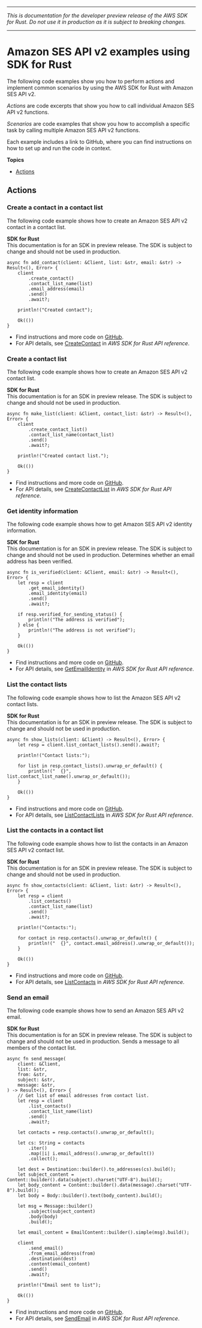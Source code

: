--------

 *This is documentation for the developer preview release of the AWS SDK for Rust\. Do not use it in production as it is subject to breaking changes\.* 

--------

# Amazon SES API v2 examples using SDK for Rust<a name="rust_sesv2_code_examples"></a>

The following code examples show you how to perform actions and implement common scenarios by using the AWS SDK for Rust with Amazon SES API v2\.

*Actions* are code excerpts that show you how to call individual Amazon SES API v2 functions\.

*Scenarios* are code examples that show you how to accomplish a specific task by calling multiple Amazon SES API v2 functions\.

Each example includes a link to GitHub, where you can find instructions on how to set up and run the code in context\.

**Topics**
+ [Actions](#w14aac14b9c59c13)

## Actions<a name="w14aac14b9c59c13"></a>

### Create a contact in a contact list<a name="sesv2_CreateContact_rust_topic"></a>

The following code example shows how to create an Amazon SES API v2 contact in a contact list\.

**SDK for Rust**  
This documentation is for an SDK in preview release\. The SDK is subject to change and should not be used in production\.
  

```
async fn add_contact(client: &Client, list: &str, email: &str) -> Result<(), Error> {
    client
        .create_contact()
        .contact_list_name(list)
        .email_address(email)
        .send()
        .await?;

    println!("Created contact");

    Ok(())
}
```
+  Find instructions and more code on [GitHub](https://github.com/awsdocs/aws-doc-sdk-examples/tree/main/rust_dev_preview/ses#code-examples)\. 
+  For API details, see [CreateContact](https://docs.rs/releases/search?query=aws-sdk) in *AWS SDK for Rust API reference*\. 

### Create a contact list<a name="sesv2_CreateContactList_rust_topic"></a>

The following code example shows how to create an Amazon SES API v2 contact list\.

**SDK for Rust**  
This documentation is for an SDK in preview release\. The SDK is subject to change and should not be used in production\.
  

```
async fn make_list(client: &Client, contact_list: &str) -> Result<(), Error> {
    client
        .create_contact_list()
        .contact_list_name(contact_list)
        .send()
        .await?;

    println!("Created contact list.");

    Ok(())
}
```
+  Find instructions and more code on [GitHub](https://github.com/awsdocs/aws-doc-sdk-examples/tree/main/rust_dev_preview/ses#code-examples)\. 
+  For API details, see [CreateContactList](https://docs.rs/releases/search?query=aws-sdk) in *AWS SDK for Rust API reference*\. 

### Get identity information<a name="sesv2_GetEmailIdentity_rust_topic"></a>

The following code example shows how to get Amazon SES API v2 identity information\.

**SDK for Rust**  
This documentation is for an SDK in preview release\. The SDK is subject to change and should not be used in production\.
Determines whether an email address has been verified\.  

```
async fn is_verified(client: &Client, email: &str) -> Result<(), Error> {
    let resp = client
        .get_email_identity()
        .email_identity(email)
        .send()
        .await?;

    if resp.verified_for_sending_status() {
        println!("The address is verified");
    } else {
        println!("The address is not verified");
    }

    Ok(())
}
```
+  Find instructions and more code on [GitHub](https://github.com/awsdocs/aws-doc-sdk-examples/tree/main/rust_dev_preview/ses#code-examples)\. 
+  For API details, see [GetEmailIdentity](https://docs.rs/releases/search?query=aws-sdk) in *AWS SDK for Rust API reference*\. 

### List the contact lists<a name="sesv2_ListContactLists_rust_topic"></a>

The following code example shows how to list the Amazon SES API v2 contact lists\.

**SDK for Rust**  
This documentation is for an SDK in preview release\. The SDK is subject to change and should not be used in production\.
  

```
async fn show_lists(client: &Client) -> Result<(), Error> {
    let resp = client.list_contact_lists().send().await?;

    println!("Contact lists:");

    for list in resp.contact_lists().unwrap_or_default() {
        println!("  {}", list.contact_list_name().unwrap_or_default());
    }

    Ok(())
}
```
+  Find instructions and more code on [GitHub](https://github.com/awsdocs/aws-doc-sdk-examples/tree/main/rust_dev_preview/ses#code-examples)\. 
+  For API details, see [ListContactLists](https://docs.rs/releases/search?query=aws-sdk) in *AWS SDK for Rust API reference*\. 

### List the contacts in a contact list<a name="sesv2_ListContacts_rust_topic"></a>

The following code example shows how to list the contacts in an Amazon SES API v2 contact list\.

**SDK for Rust**  
This documentation is for an SDK in preview release\. The SDK is subject to change and should not be used in production\.
  

```
async fn show_contacts(client: &Client, list: &str) -> Result<(), Error> {
    let resp = client
        .list_contacts()
        .contact_list_name(list)
        .send()
        .await?;

    println!("Contacts:");

    for contact in resp.contacts().unwrap_or_default() {
        println!("  {}", contact.email_address().unwrap_or_default());
    }

    Ok(())
}
```
+  Find instructions and more code on [GitHub](https://github.com/awsdocs/aws-doc-sdk-examples/tree/main/rust_dev_preview/ses#code-examples)\. 
+  For API details, see [ListContacts](https://docs.rs/releases/search?query=aws-sdk) in *AWS SDK for Rust API reference*\. 

### Send an email<a name="sesv2_SendEmail_rust_topic"></a>

The following code example shows how to send an Amazon SES API v2 email\.

**SDK for Rust**  
This documentation is for an SDK in preview release\. The SDK is subject to change and should not be used in production\.
Sends a message to all members of the contact list\.  

```
async fn send_message(
    client: &Client,
    list: &str,
    from: &str,
    subject: &str,
    message: &str,
) -> Result<(), Error> {
    // Get list of email addresses from contact list.
    let resp = client
        .list_contacts()
        .contact_list_name(list)
        .send()
        .await?;

    let contacts = resp.contacts().unwrap_or_default();

    let cs: String = contacts
        .iter()
        .map(|i| i.email_address().unwrap_or_default())
        .collect();

    let dest = Destination::builder().to_addresses(cs).build();
    let subject_content = Content::builder().data(subject).charset("UTF-8").build();
    let body_content = Content::builder().data(message).charset("UTF-8").build();
    let body = Body::builder().text(body_content).build();

    let msg = Message::builder()
        .subject(subject_content)
        .body(body)
        .build();

    let email_content = EmailContent::builder().simple(msg).build();

    client
        .send_email()
        .from_email_address(from)
        .destination(dest)
        .content(email_content)
        .send()
        .await?;

    println!("Email sent to list");

    Ok(())
}
```
+  Find instructions and more code on [GitHub](https://github.com/awsdocs/aws-doc-sdk-examples/tree/main/rust_dev_preview/ses#code-examples)\. 
+  For API details, see [SendEmail](https://docs.rs/releases/search?query=aws-sdk) in *AWS SDK for Rust API reference*\. 